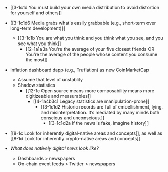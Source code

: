 - [[3-1c1d You must build your own media distribution to avoid distortion for yourself and others]]

- [[3-1c1d6 Media grabs what's easily grabbable (e.g., short-term over long-term development)]]
	- [[3-1c1b You are what you think and you think what you see, and you see what you think]]
		- [[2-1a1a3a You're the average of your five closest friends OR You're the average of the people whose content you consume the most]]

- Inflation dashboard dapp (e.g., Truflation) as new CoinMarketCap
	- Assume that level of unstablity
	- Shadow statistics
		- [[12-1c Open source means more composability means more digitizeable and measurables]]
			- [[4-1a4b3c1 Legacy statistics are manipulation-prone]]
				- [[3-1c1d2 Historic records are full of embellishment, lying, and misinterpretation. It’s mediated by many minds both conscious and unconscious.]]
					- [[3-1c1d2a If the news is fake, imagine history]]

- [[8-1c Look for inherently digital-native areas and concepts]], as well as [[8-1d Look for inherently crypto-native areas and concepts]]
- *What does natively digital news look like?*
	- Dashboards > newspapers
	- On-chain event feeds > Twitter > newspapers